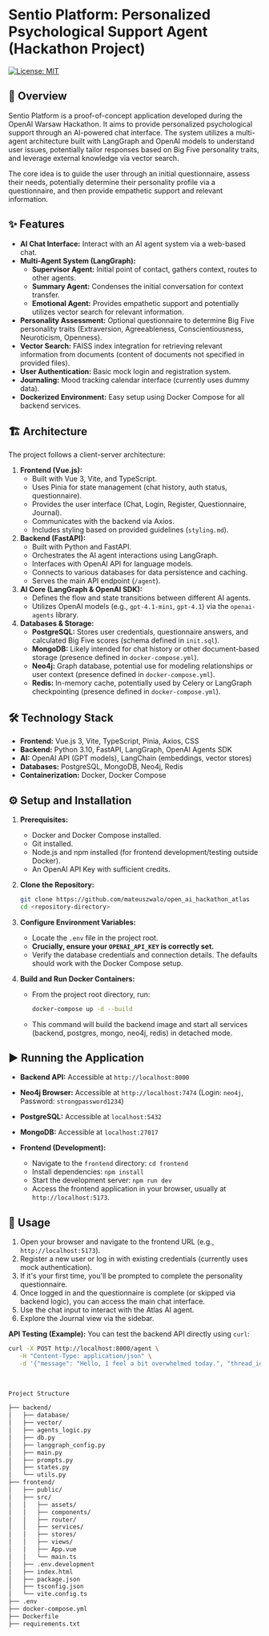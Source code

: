 # Sentio Platform: Personalized Psychological Support Agent (Hackathon Project)

[![License: MIT](https://img.shields.io/badge/License-MIT-yellow.svg)](https://opensource.org/licenses/MIT) 

## 🚀 Overview

Sentio Platform is a proof-of-concept application developed during the OpenAI Warsaw Hackathon. It aims to provide personalized psychological support through an AI-powered chat interface. The system utilizes a multi-agent architecture built with LangGraph and OpenAI models to understand user issues, potentially tailor responses based on Big Five personality traits, and leverage external knowledge via vector search.

The core idea is to guide the user through an initial 
questionnaire, assess their needs, potentially determine their personality profile via a questionnaire, and then provide empathetic support and relevant information.

## ✨ Features

*   **AI Chat Interface:** Interact with an AI agent system via a web-based chat.
*   **Multi-Agent System (LangGraph):**
    *   **Supervisor Agent:** Initial point of contact, gathers context, routes to other agents.
    *   **Summary Agent:** Condenses the initial conversation for context transfer.
    *   **Emotional Agent:** Provides empathetic support and potentially utilizes vector search for relevant information.
*   **Personality Assessment:** Optional questionnaire to determine Big Five personality traits (Extraversion, Agreeableness, Conscientiousness, Neuroticism, Openness).
*   **Vector Search:** FAISS index integration for retrieving relevant information from documents (content of documents not specified in provided files).
*   **User Authentication:** Basic mock login and registration system.
*   **Journaling:** Mood tracking calendar interface (currently uses dummy data).
*   **Dockerized Environment:** Easy setup using Docker Compose for all backend services.

## 🏗️ Architecture

The project follows a client-server architecture:

1.  **Frontend (Vue.js):**
    *   Built with Vue 3, Vite, and TypeScript.
    *   Uses Pinia for state management (chat history, auth status, questionnaire).
    *   Provides the user interface (Chat, Login, Register, Questionnaire, Journal).
    *   Communicates with the backend via Axios.
    *   Includes styling based on provided guidelines (`styling.md`).
2.  **Backend (FastAPI):**
    *   Built with Python and FastAPI.
    *   Orchestrates the AI agent interactions using LangGraph.
    *   Interfaces with OpenAI API for language models.
    *   Connects to various databases for data persistence and caching.
    *   Serves the main API endpoint (`/agent`).
3.  **AI Core (LangGraph & OpenAI SDK):**
    *   Defines the flow and state transitions between different AI agents.
    *   Utilizes OpenAI models (e.g., `gpt-4.1-mini`, `gpt-4.1`) via the `openai-agents` library.
4.  **Databases & Storage:**
    *   **PostgreSQL:** Stores user credentials, questionnaire answers, and calculated Big Five scores (schema defined in `init.sql`).
    *   **MongoDB:** Likely intended for chat history or other document-based storage (presence defined in `docker-compose.yml`).
    *   **Neo4j:** Graph database, potential use for modeling relationships or user context (presence defined in `docker-compose.yml`).
    *   **Redis:** In-memory cache, potentially used by Celery or LangGraph checkpointing (presence defined in `docker-compose.yml`).

## 🛠️ Technology Stack

*   **Frontend:** Vue.js 3, Vite, TypeScript, Pinia, Axios, CSS
*   **Backend:** Python 3.10, FastAPI, LangGraph, OpenAI Agents SDK
*   **AI:** OpenAI API (GPT models), LangChain (embeddings, vector stores)
*   **Databases:** PostgreSQL, MongoDB, Neo4j, Redis
*   **Containerization:** Docker, Docker Compose


## ⚙️ Setup and Installation

1.  **Prerequisites:**
    *   Docker and Docker Compose installed.
    *   Git installed.
    *   Node.js and npm installed (for frontend development/testing outside Docker).
    *   An OpenAI API Key with sufficient credits.

2.  **Clone the Repository:**
    ```bash
    git clone https://github.com/mateuszwalo/open_ai_hackathon_atlas
    cd <repository-directory>
    ```

3.  **Configure Environment Variables:**
    *   Locate the `.env` file in the project root.
    *   **Crucially, ensure your `OPENAI_API_KEY` is correctly set.**
    *   Verify the database credentials and connection details. The defaults should work with the Docker Compose setup.

4.  **Build and Run Docker Containers:**
    *   From the project root directory, run:
        ```bash
        docker-compose up -d --build
        ```
    *   This command will build the backend image and start all services (backend, postgres, mongo, neo4j, redis) in detached mode.


## ▶️ Running the Application

*   **Backend API:** Accessible at `http://localhost:8000`
*   **Neo4j Browser:** Accessible at `http://localhost:7474` (Login: `neo4j`, Password: `strongpassword1234`)
*   **PostgreSQL:** Accessible at `localhost:5432`
*   **MongoDB:** Accessible at `localhost:27017`

*   **Frontend (Development):**
    *   Navigate to the `frontend` directory: `cd frontend`
    *   Install dependencies: `npm install`
    *   Start the development server: `npm run dev`
    *   Access the frontend application in your browser, usually at `http://localhost:5173`.

## 🚀 Usage

1.  Open your browser and navigate to the frontend URL (e.g., `http://localhost:5173`).
2.  Register a new user or log in with existing credentials (currently uses mock authentication).
3.  If it's your first time, you'll be prompted to complete the personality questionnaire.
4.  Once logged in and the questionnaire is complete (or skipped via backend logic), you can access the main chat interface.
5.  Use the chat input to interact with the Atlas AI agent.
6.  Explore the Journal view via the sidebar.

**API Testing (Example):**
You can test the backend API directly using `curl`:
```bash
curl -X POST http://localhost:8000/agent \
   -H "Content-Type: application/json" \
   -d '{"message": "Hello, I feel a bit overwhelmed today.", "thread_id": ""}'
   
   
   
Project Structure 

├── backend/              
│   ├── database/         
│   ├── vector/           
│   ├── agents_logic.py   
│   ├── db.py             
│   ├── langgraph_config.py 
│   ├── main.py           
│   ├── prompts.py        
│   ├── states.py         
│   └── utils.py          
├── frontend/            
│   ├── public/       
│   ├── src/             
│   │   ├── assets/      
│   │   ├── components/   
│   │   ├── router/      
│   │   ├── services/    
│   │   ├── stores/       
│   │   ├── views/        
│   │   ├── App.vue       
│   │   └── main.ts      
│   ├── .env.development  
│   ├── index.html       
│   ├── package.json     
│   ├── tsconfig.json     
│   └── vite.config.ts   
├── .env                 
├── docker-compose.yml    
├── Dockerfile           
├── requirements.txt     